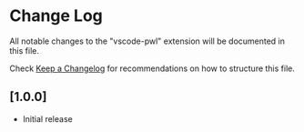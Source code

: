 # Change Log

All notable changes to the "vscode-pwl" extension will be documented in this file.

Check [Keep a Changelog](http://keepachangelog.com/) for recommendations on how to structure this file.

## [1.0.0]

- Initial release
